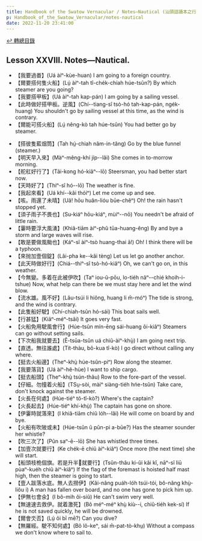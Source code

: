 ```yaml
---
title: Handbook of the Swatow Vernacular / Notes—Nautical (汕頭話讀本之行船(補))
p: Handbook_of_the_Swatow_Vernacular/notes-nautical
date: 2022-11-20 23:41:00
---
```


[↩️ 轉總目錄](/Handbook_of_the_Swatow_Vernacular)

## Lesson XXVIII. Notes—Nautical.

* 【我要過畨】(Uá àiⁿ-kùe-huan) I am going to a foreign country.
* 【爾要搭何隻火船】(Lṳ́ àiⁿ-tah tî-chék-chiah húe-tsûn?) By which steamer are you going?
* 【我要搭甲板】(Uá àiⁿ-tah kap-pán) I am going by a sailing vessel.
* 【此時做好搭甲板。逆風】(Chí--tiang-sî tsò-hó tah-kap-pán, ngék-huang) You shouldn't go by sailing vessel at this time, as the wind is contrary.
* 【爾能可搭火船】(Lṳ́ nêng-kò tah húe-tsûn) You had better go by steamer.
<!--more-->
* 【搭彼隻藍烟筒】(Tah hṳ́-chiah nâm-in-tâng) Go by the blue funnel (steamer.)
* 【明天早入來】(Màⁿ-mêng-khí jíp--lâi) She comes in to-morrow morning.
* 【舵舡好行了】(Tãi-kong hó-kiâⁿ--lō) Steersman, you had better start now.
* 【天時好了】(Thiⁿ-sî hó--lō) The weather is fine.
* 【我起來看】(Uá khí--kâi thóiⁿ) Let me come up and see.
* 【咳。雨還了未晴】(Uã! hōu huân-lióu būe-chêⁿ) Oh! the rain hasn't stopped yet.
* 【須子雨子不畏也】(Su-kiáⁿ hōu-kiáⁿ, mùiⁿ--nō) You needn't be afraid of little rain.
* 【霋時要浮大風湧】(Khiã-tiām àiⁿ-phû tūa-huang-êng) By and bye a storm and large waves will rise.
* 【敢是要做風颱也】(Káⁿ-sĩ àiⁿ-tsò huang-thai ã!) Oh! I think there will be a typhoon.
* 【來抛加壹個錠】(Lâi-pha ke--kâi tèng) Let us let go another anchor.
* 【此天時做好行】(Chiá--thiⁿ-sî tsò-hó-kiâⁿ) Oh, we can't go on, in this weather.
* 【今無變。多着在此被伊吹】(Taⁿ iou-ũ-pōu, lo-tiéh nãⁿ--chié khoih-i-tshue) Now, what help can there be we must stay here and let the wind blow.
* 【流水雄。風不好】(Lâu-tsúi li hiông, huang li m̄-móⁿ) The tide is strong, and the wind is contrary.
* 【此隻船好駛】(Chí-chiah-tsûn hó-sái) This boat sails well.
* 【行甚猛】(Kiâⁿ-méⁿ-tsãi) It goes very fast.
* 【火船免用駛風會行】(Húe-tsûn mín-ēng sái-huang õi-kiâⁿ) Steamers can go without setting sails.
* 【下次船我就要去】(Ẽ-tsūa-tsûn uá chiũ-àiⁿ-khṳ̀) I am going next trip.
* 【直透。無往誰處】(Tít-thàu, bô-kua tî-kò) I go direct without calling any where.
* 【挺去火船邊】(Theⁿ-khṳ̀ húe-tsûn-piⁿ) Row along the steamer.
* 【我要落貨】(Uá àiⁿ-hẽ-hùe) I want to ship cargo.
* 【挺去船頭】(Theⁿ-khṳ̀ tsún-thâu) Row to the fore-part of the vessel.
* 【仔細。勿撞着火船】(TSṳ-sòi, màiⁿ siàng-tiéh hńe-tsûn) Take care, don't knock against the steamer.
* 【火長在何處】(Húe-tiéⁿ tõ-tî-kò?) Where's the captain?
* 【火長起去】(Húe-tiéⁿ khí-khṳ̀) The captain has gone on shore.
* 【伊霋時就落來】(I khiã-tiām chiũ lóh--lâi) He will come on board by and bye.
* 【火船有吹陂或未】(Húe-tsûn ũ pûn-pi a-būe?) Has the steamer sounder her whistle?
* 【吹三次了】(Pûn saⁿ-ē--lō) She has whistled three times.
* 【加壹次就要行】(Ke chék-ē chiũ àiⁿ-kiâⁿ) Once more (the next time) she will start.
* 【船頭枝桅個旗。若是升半𰉗就要行】(Tsûn-thâu ki-ûi kâi kî, nāⁿ-sĩ liū pùaⁿ-kuéh chiũ àiⁿ-kiâⁿ) If the flag of the foremast is hoisted half mast high, then the steamer is going to start.
* 【壹人跋落水底。無人去撈伊】(Kâi-nâng puáh-lóh tsúi-tói, bô-nâng khṳ̀-liôu i) A man has fallen over board, and no one has gone to pick him up.
* 【伊無乜會氽】(I bô-mih õi-siû) He can't swim very well.
* 【無速速去救伊。就着激死】(Bô méⁿ-méⁿ khṳ̀ kiù--i, chiũ-tiéh kek-sí) If he is not saved quickly, he will be drowned.
* 【爾會氼否】(Lṳ́ õi bī mē?) Can you dive?
* 【無羅經。駛不知何處】(Bô lô-keⁿ, sái m̄-pat-tò-khṳ) Without a compass we don't know where to sail to.
